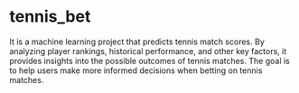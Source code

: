 # tennis_bet
It is a machine learning project that predicts tennis match scores. By analyzing player rankings, historical performance, and other key factors, it provides insights into the possible outcomes of tennis matches. The goal is to help users make more informed decisions when betting on tennis matches.
